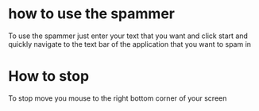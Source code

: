 # how to use the spammer

To use the spammer just enter your text that you want and click start and quickly navigate to the text bar of the application that you want to spam in

# How to stop

To stop move you mouse to the right bottom corner of your screen


